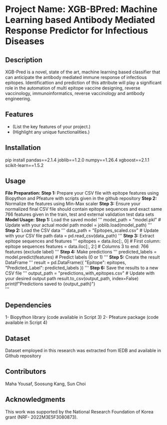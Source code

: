 # Project Name: XGB-BPred: Machine Learning based Antibody Mediated Response Predictor for Infectious Diseases

## Description  
XGB-Pred is a novel, state of the art, machine learning based classifier that can anticipate the antibody mediated immune response of infectious epitopes. 
Identificattion and prediction of this attribute will play a significant role in the automation of multi epitope vaccine designing, reverse vaccinology, immunoinformatics, reverse vaccinology and antibody engineering.

## Features  
- (List the key features of your project.)  
- (Highlight any unique functionalities.)  

## Installation  
pip install pandas==2.1.4 joblib==1.2.0 numpy==1.26.4 xgboost==2.1.1 scikit-learn==1.5.2
## Usage 
**File Preparation:**
**Step 1:** Prepare your CSV file with epitope features using Biopython and Pfeature with scripts given in the github repository
**Step 2:** Normalize the features using Min-Max scaler
**Step 3:** Ensure your normalized final CSV file should contain epitope sequences and exact same 766 features given in the train, test and external validation test data sets
**Model Usage:**
**Step 1:** 
Load the saved model
'''
model_path = "model.pkl"  # Update with your actual model path
model = joblib.load(model_path)
'''
**Step 2:** Load the CSV data
'''
data_path = "Epitopes_scaled.csv"  # Update with your CSV file path
data = pd.read_csv(data_path)
'''
**Step 3:** 
Extract epitope sequences and features
'''
epitopes = data.iloc[:, 0]  # First column: epitope sequences
features = data.iloc[:, 2:]  # Columns 3 to end: 766 features (exclude label)
'''
**Step 4:** 
Make predictions
'''
predicted_labels = model.predict(features)  # Predict labels (0 or 1)
'''
**Step 5:** Create the result DataFrame
'''
result = pd.DataFrame({
    "Epitope": epitopes,
    "Predicted_Label": predicted_labels
})
'''
**Step 6:** Save the results to a new CSV file
'''
output_path = "predictions_with_epitopes.csv"  # Update with your desired output path
result.to_csv(output_path, index=False)
print(f"Predictions saved to {output_path}")  
'''
## Dependencies  
1- Biopython library (code available in Script 3)
2- Pfeature package (code available in Script 4)
## Dataset 
Dataset employed in this research was extracted from IEDB and available in Github repository
## Contributors  
Maha Yousaf, Soosung Kang, Sun Choi
## Acknowledgments  
This work was supported by the National Research Foundation of Korea grant (NRF- 2022M3E5F3080873).  
